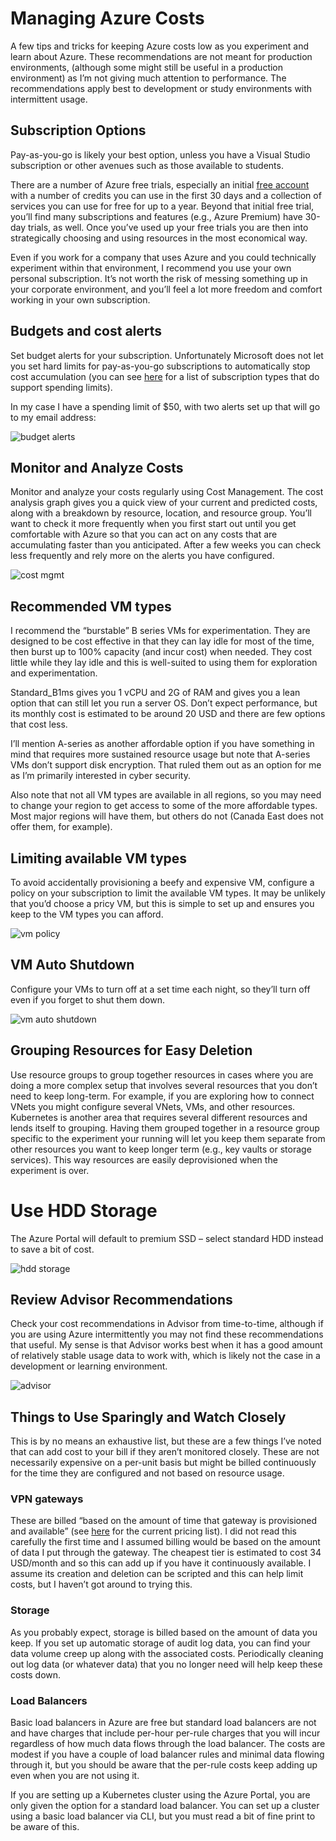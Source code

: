 # Managing Azure Costs

A few tips and tricks for keeping Azure costs low as you experiment and learn about Azure. These recommendations are not meant for production environments, (although some might still be useful in a production environment) as I’m not giving much attention to performance. The recommendations apply best to development or study environments with intermittent usage.

## Subscription Options

Pay-as-you-go is likely your best option, unless you have a Visual Studio subscription or other avenues such as those available to students.

There are a number of Azure free trials, especially an initial [free account](https://azure.microsoft.com/en-ca/free/) with a number of credits you can use in the first 30 days and a collection of services you can use for free for up to a year. Beyond that initial free trial, you’ll find many subscriptions and features (e.g., Azure Premium) have 30-day trials, as well. Once you’ve used up your free trials you are then into strategically choosing and using resources in the most economical way.

Even if you work for a company that uses Azure and you could technically experiment within that environment, I recommend you use your own personal subscription. It’s not worth the risk of messing something up in your corporate environment, and you’ll feel a lot more freedom and comfort working in your own subscription.

## Budgets and cost alerts

Set budget alerts for your subscription. Unfortunately Microsoft does not let you set hard limits for pay-as-you-go subscriptions to automatically stop cost accumulation (you can see [here](https://azure.microsoft.com/en-us/support/legal/offer-details/) for a list of subscription types that do support spending limits).

In my case I have a spending limit of $50, with two alerts set up that will go to my email address:

![budget alerts](budget-alerts.png)

## Monitor and Analyze Costs

Monitor and analyze your costs regularly using Cost Management. The cost analysis graph gives you a quick view of your current and predicted costs, along with a breakdown by resource, location, and resource group. You’ll want to check it more frequently when you first start out until you get comfortable with Azure so that you can act on any costs that are accumulating faster than you anticipated. After a few weeks you can check less frequently and rely more on the alerts you have configured.

![cost mgmt](azure-cost-mgmt.png)

## Recommended VM types

I recommend the “burstable” B series VMs for experimentation. They are designed to be cost effective in that they can lay idle for most of the time, then burst up to 100% capacity (and incur cost) when needed. They cost little while they lay idle and this is well-suited to using them for exploration and experimentation.

Standard_B1ms gives you 1 vCPU and 2G of RAM and gives you a lean option that can still let you run a server OS. Don’t expect performance, but its monthly cost is estimated to be around 20 USD and there are few options that cost less.

I’ll mention A-series as another affordable option if you have something in mind that requires more sustained resource usage but note that A-series VMs don’t support disk encryption. That ruled them out as an option for me as I’m primarily interested in cyber security.

Also note that not all VM types are available in all regions, so you may need to change your region to get access to some of the more affordable types. Most major regions will have them, but others do not (Canada East does not offer them, for example).

## Limiting available VM types

To avoid accidentally provisioning a beefy and expensive VM, configure a policy on your subscription to limit the available VM types. It may be unlikely that you’d choose a pricy VM, but this is simple to set up and ensures you keep to the VM types you can afford.

![vm policy](azure-vm-policy.png)

## VM Auto Shutdown

Configure your VMs to turn off at a set time each night, so they’ll turn off even if you forget to shut them down.

![vm auto shutdown](vm-auto-shutdown.png)

## Grouping Resources for Easy Deletion

Use resource groups to group together resources in cases where you are doing a more complex setup that involves several resources that you don’t need to keep long-term. For example, if you are exploring how to connect VNets you might configure several VNets, VMs, and other resources. Kubernetes is another area that requires several different resources and lends itself to grouping. Having them grouped together in a resource group specific to the experiment your running will let you keep them separate from other resources you want to keep longer term (e.g., key vaults or storage services). This way resources are easily deprovisioned when the experiment is over.

# Use HDD Storage

The Azure Portal will default to premium SSD – select standard HDD instead to save a bit of cost.

![hdd storage](hdd-storage.png)

## Review Advisor Recommendations

Check your cost recommendations in Advisor from time-to-time, although if you are using Azure intermittently you may not find these recommendations that useful. My sense is that Advisor works best when it has a good amount of relatively stable usage data to work with, which is likely not the case in a development or learning environment.

![advisor](azure-advisor.png)

## Things to Use Sparingly and Watch Closely

This is by no means an exhaustive list, but these are a few things I’ve noted that can add cost to your bill if they aren’t monitored closely. These are not necessarily expensive on a per-unit basis but might be billed continuously for the time they are configured and not based on resource usage.

### VPN gateways

These are billed “based on the amount of time that gateway is provisioned and available” (see [here](https://azure.microsoft.com/en-us/pricing/details/vpn-gateway/) for the current pricing list). I did not read this carefully the first time and I assumed billing would be based on the amount of data I put through the gateway. The cheapest tier is estimated to cost 34 USD/month and so this can add up if you have it continuously available. I assume its creation and deletion can be scripted and this can help limit costs, but I haven’t got around to trying this.

### Storage

As you probably expect, storage is billed based on the amount of data you keep. If you set up automatic storage of audit log data, you can find your data volume creep up along with the associated costs. Periodically cleaning out log data (or whatever data) that you no longer need will help keep these costs down.

### Load Balancers

Basic load balancers in Azure are free but standard load balancers are not and have charges that include per-hour per-rule charges that you will incur regardless of how much data flows through the load balancer. The costs are modest if you have a couple of load balancer rules and minimal data flowing through it, but you should be aware that the per-rule costs keep adding up even when you are not using it.

If you are setting up a Kubernetes cluster using the Azure Portal, you are only given the option for a standard load balancer. You can set up a cluster using a basic load balancer via CLI, but you must read a bit of fine print to be aware of this.



